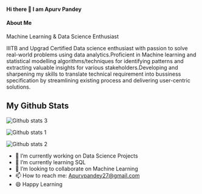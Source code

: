 #### Hi there 👋 I am Apurv Pandey

#### About Me

Machine Learning & Data Science Enthusiast

IIITB and Upgrad Certified Data science enthusiast with passion to solve real-world problems using data analytics.Proficient in
Machine learning and statistical modelling algorithms/techniques for identifying patterns and extracting valuable insights for various stakeholders.Developing and sharpening my skills to translate technical requirement into bussiness specification by streamlining existing process and delivering user-centric solutions.

## My Github Stats

![Github stats 3](https://github-readme-stats.vercel.app/api?username=Apurvpan)

![Github stats 1](https://github-readme-streak-stats.herokuapp.com/?user=Apurvpan)

![Github stats 2](https://github-readme-stats.vercel.app/api/top-langs/?username=Apurvpan)


- 🔭 I’m currently working on Data Science Projects
- 🌱 I’m currently learning SQL
- 👯 I’m looking to collaborate on Machine Learning
- 📫 How to reach me: Apurvpandey27@gmail.com
- :smile: Happy Learning


<!--
**Apurvpan/Apurvpan** is a ✨ _special_ ✨ repository because its `README.md` (this file) appears on your GitHub profile.

Here are some ideas to get you started:

- 🔭 I’m currently working on ...
- 🌱 I’m currently learning ...
- 👯 I’m looking to collaborate on ...
- 🤔 I’m looking for help with ...
- 💬 Ask me about ...
- 📫 How to reach me: ...
- 😄 Pronouns: ...
- ⚡ Fun fact: ...
-->
